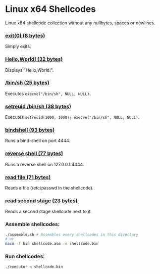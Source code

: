 # Linux x64 Shellcodes

Linux x64 shellcode collection without any nullbytes, spaces or newlines.

### **[exit(0) (8 bytes)](https://github.com/voydstack/shellcoding/tree/master/x64/exit)**

Simply exits.

### **[Hello,World! (32 bytes)](https://github.com/voydstack/shellcoding/tree/master/x64/hello)**

Displays "Hello,World!".

### **[/bin/sh (25 bytes)](https://github.com/voydstack/shellcoding/tree/master/x64/shell)**

Executes `execve("/bin/sh", NULL, NULL)`.

### **[setreuid /bin/sh (38 bytes)](https://github.com/voydstack/shellcoding/tree/master/x64/setreuid-shell)**

Executes `setreuid(1000, 1000); execve("/bin/sh", NULL, NULL)`.

### **[bindshell (93 bytes)](https://github.com/voydstack/shellcoding/tree/master/x64/bind-shell)**

Runs a bind-shell on port 4444.

### **[reverse shell (77 bytes)](https://github.com/voydstack/shellcoding/tree/master/x64/reverse-shell)**

Runs a reverse shell on 127.0.0.1:4444.

### **[read file (71 bytes)](https://github.com/voydstack/shellcoding/tree/master/x64/readfile)**

Reads a file (/etc/passwd in the shellcode).

### **[read second stage (23 bytes)](https://github.com/voydstack/shellcoding/tree/master/x64/read-stage)**

Reads a second stage shellcode next to it.

### Assemble shellcodes:

```sh
./assemble.sh # Assembles every shellcodes in this directory
# or 
nasm -f bin shellcode.asm -o shellcode.bin
```

### Run shellcodes:

```sh
./executor < shellcode.bin
```